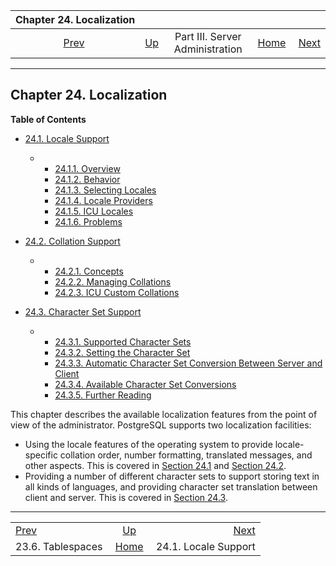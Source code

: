 <!--?xml version="1.0" encoding="UTF-8" standalone="no"?-->

|                 Chapter 24. Localization                |                                                    |                                 |                                                       |                                             |
| :-----------------------------------------------------: | :------------------------------------------------- | :-----------------------------: | ----------------------------------------------------: | ------------------------------------------: |
| [Prev](manage-ag-tablespaces.html "23.6. Tablespaces")  | [Up](admin.html "Part III. Server Administration") | Part III. Server Administration | [Home](index.html "PostgreSQL 17devel Documentation") |  [Next](locale.html "24.1. Locale Support") |

***

## Chapter 24. Localization

**Table of Contents**

* [24.1. Locale Support](locale.html)

  * *   [24.1.1. Overview](locale.html#LOCALE-OVERVIEW)
    * [24.1.2. Behavior](locale.html#LOCALE-BEHAVIOR)
    * [24.1.3. Selecting Locales](locale.html#LOCALE-SELECTING-LOCALES)
    * [24.1.4. Locale Providers](locale.html#LOCALE-PROVIDERS)
    * [24.1.5. ICU Locales](locale.html#ICU-LOCALES)
    * [24.1.6. Problems](locale.html#LOCALE-PROBLEMS)

* [24.2. Collation Support](collation.html)

  * *   [24.2.1. Concepts](collation.html#COLLATION-CONCEPTS)
    * [24.2.2. Managing Collations](collation.html#COLLATION-MANAGING)
    * [24.2.3. ICU Custom Collations](collation.html#ICU-CUSTOM-COLLATIONS)

* [24.3. Character Set Support](multibyte.html)

  * *   [24.3.1. Supported Character Sets](multibyte.html#MULTIBYTE-CHARSET-SUPPORTED)
    * [24.3.2. Setting the Character Set](multibyte.html#MULTIBYTE-SETTING)
    * [24.3.3. Automatic Character Set Conversion Between Server and Client](multibyte.html#MULTIBYTE-AUTOMATIC-CONVERSION)
    * [24.3.4. Available Character Set Conversions](multibyte.html#MULTIBYTE-CONVERSIONS-SUPPORTED)
    * [24.3.5. Further Reading](multibyte.html#MULTIBYTE-FURTHER-READING)

This chapter describes the available localization features from the point of view of the administrator. PostgreSQL supports two localization facilities:

* Using the locale features of the operating system to provide locale-specific collation order, number formatting, translated messages, and other aspects. This is covered in [Section 24.1](locale.html "24.1. Locale Support") and [Section 24.2](collation.html "24.2. Collation Support").
* Providing a number of different character sets to support storing text in all kinds of languages, and providing character set translation between client and server. This is covered in [Section 24.3](multibyte.html "24.3. Character Set Support").

***

|                                                         |                                                       |                                             |
| :------------------------------------------------------ | :---------------------------------------------------: | ------------------------------------------: |
| [Prev](manage-ag-tablespaces.html "23.6. Tablespaces")  |   [Up](admin.html "Part III. Server Administration")  |  [Next](locale.html "24.1. Locale Support") |
| 23.6. Tablespaces                                       | [Home](index.html "PostgreSQL 17devel Documentation") |                        24.1. Locale Support |
